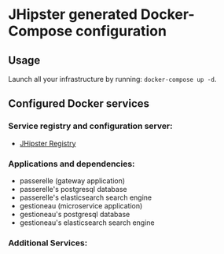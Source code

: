 # JHipster generated Docker-Compose configuration

## Usage

Launch all your infrastructure by running: `docker-compose up -d`.

## Configured Docker services

### Service registry and configuration server:

- [JHipster Registry](http://localhost:8761)

### Applications and dependencies:

- passerelle (gateway application)
- passerelle's postgresql database
- passerelle's elasticsearch search engine
- gestioneau (microservice application)
- gestioneau's postgresql database
- gestioneau's elasticsearch search engine

### Additional Services:
